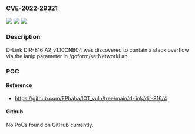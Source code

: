 ### [CVE-2022-29321](https://cve.mitre.org/cgi-bin/cvename.cgi?name=CVE-2022-29321)
![](https://img.shields.io/static/v1?label=Product&message=n%2Fa&color=blue)
![](https://img.shields.io/static/v1?label=Version&message=n%2Fa&color=blue)
![](https://img.shields.io/static/v1?label=Vulnerability&message=n%2Fa&color=brighgreen)

### Description

D-Link DIR-816 A2_v1.10CNB04 was discovered to contain a stack overflow via the lanip parameter in /goform/setNetworkLan.

### POC

#### Reference
- https://github.com/EPhaha/IOT_vuln/tree/main/d-link/dir-816/4

#### Github
No PoCs found on GitHub currently.

